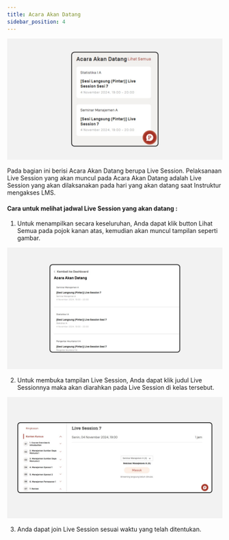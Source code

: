 ```yaml
---
title: Acara Akan Datang
sidebar_position: 4
---
```

![](/img/degree-lecture-upcoming-event.jpg)

Pada bagian ini berisi Acara Akan Datang berupa Live Session. Pelaksanaan Live Session yang akan muncul pada Acara Akan Datang adalah Live Session yang akan dilaksanakan pada hari yang akan datang saat Instruktur mengakses LMS.

#### **Cara untuk melihat jadwal Live Session yang akan datang :**

1. Untuk menampilkan secara keseluruhan, Anda dapat klik button Lihat Semua pada pojok kanan atas, kemudian akan muncul tampilan seperti gambar.

![](/img/degree-lecture-upcoming-event-2.jpg)

2. Untuk membuka tampilan Live Session, Anda dapat klik judul Live Sessionnya maka akan diarahkan pada Live Session di kelas tersebut.

![](/img/degree-lecture-upcoming-event-3.jpg)

3. Anda dapat join Live Session sesuai waktu yang telah ditentukan.
